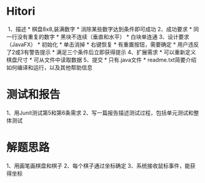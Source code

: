 # Hitori

​	1、描述
		* 棋盘8x8,装满数字
		* 消除某些数字达到条件即可成功
	2、成功要求
		* 同一行没有重复的数字
		* 黑块不连续（垂直和水平）
		* 白块单连通
	3、设计要求（JavaFX）
		* 初始化
		* 单击消掉
		* 右键恢复
		* 有重置按钮，需要确定
		* 用户违反了2或3有警告提示
		* 满足三个条件后立即获得提示
	4、扩展需求
		* 可以重新定义棋盘尺寸
		* 可从文件中读取数据
	5、提交
		* 只有.java文件
		* readme.txt简要介绍如何编译和运行，以及其他帮助信息
# 测试和报告

1、用Junit测试第5和第6条需求
	2、写一篇报告描述测试过程，包括单元测试和整体测试
	

# 解题思路

1、用画笔画棋盘和棋子
	2、每个棋子通过坐标确定
	3、系统接收鼠标事件，能获得坐标
	